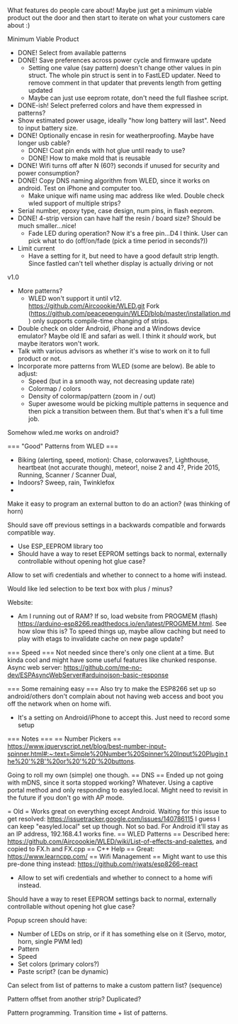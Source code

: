 What features do people care about! Maybe just get a minimum viable product out the door and then start to iterate on what your customers care about :)

Minimum Viable Product
  * DONE! Select from available patterns
  * DONE! Save preferences across power cycle and firmware update
     * Setting one value (say pattern) doesn't change other values in pin struct. The whole pin struct is sent in to FastLED updater. Need to remove comment in that updater
     that prevents length from getting updated
     * Maybe can just use eeprom rotate, don't need the full flashee script.
  * DONE-ish! Select preferred colors and have them expressed in patterns?
  * Show estimated power usage, ideally "how long battery will last". Need to input battery size.
  * DONE! Optionally encase in resin for weatherproofing. Maybe have longer usb cable?
    * DONE! Coat pin ends with hot glue until ready to use?
    * DONE! How to make mold that is reusable
  * DONE! Wifi turns off after N (60?) seconds if unused for security and power consumption?
  * DONE! Copy DNS naming algorithm from WLED, since it works on android. Test on iPhone and computer too.
    * Make unique wifi name using mac address like wled. Double check wled support of multiple strips?
  * Serial number, epoxy type, case design, num pins, in flash eeprom.
  * DONE! 4-strip version can have half the resin / board size? Should be much smaller...nice!
    * Fade LED during operation? Now it's a free pin...D4 I think. User can pick what to do (off/on/fade (pick a time period in seconds?))
  * Limit current
    * Have a setting for it, but need to have a good default strip length. Since fastled can't tell whether display is actually driving or not

v1.0
  * More patterns?
    * WLED won't support it until v12. https://github.com/Aircoookie/WLED.git Fork (https://github.com/peacepenguin/WLED/blob/master/installation.md) only supports compile-time changing of strips.
  * Double check on older Android, iPhone and a Windows device emulator? Maybe old IE and safari as well. I think it *should* work, but maybe iterators won't work.
  * Talk with various advisors as whether it's wise to work on it to full product or not.
  * Incorporate more patterns from WLED (some are below). Be able to adjust:
    * Speed (but in a smooth way, not decreasing update rate)
    * Colormap / colors
    * Density of colormap/pattern (zoom in / out)
    * Super awesome would be picking multiple patterns in sequence and then pick a transition between them. But that's when it's a full time job.

Somehow wled.me works on android?

=== "Good" Patterns from WLED ===
  * Biking (alerting, speed, motion): Chase, colorwaves?, Lighthouse, heartbeat (not accurate though), meteor!, noise 2 and 4?, Pride 2015, Running, Scanner / Scanner Dual,
  * Indoors? Sweep, rain, Twinklefox
  *


Make it easy to program an external button to do an action? (was thinking of horn)

Should save off previous settings in a backwards compatible and forwards compatible way.
  * Use ESP_EEPROM library too
  * Should have a way to reset EEPROM settings back to normal, externally
controllable without opening hot glue case?

Allow to set wifi credentials and whether to connect to a home wifi instead.

Would like led selection to be text box with plus / minus?


Website:
  * Am I running out of RAM? If so, load <static> website from PROGMEM (flash) https://arduino-esp8266.readthedocs.io/en/latest/PROGMEM.html. See how slow this is?  To speed things up, maybe allow caching but need to play with etags to invalidate cache on new page update?

=== Speed ===
Not needed since there's only one client at a time. But kinda cool and might have some useful features like chunked response. Async web server: https://github.com/me-no-dev/ESPAsyncWebServer#arduinojson-basic-response


=== Some remaining easy ===
Also try to make the ESP8266 set up so android/others don't complain about not having web access and boot you off the network when on home wifi.
  * It's a setting on Android/iPhone to accept this. Just need to record some setup


=== Notes ===
== Number Pickers ==
https://www.jqueryscript.net/blog/best-number-input-spinner.html#:~:text=Simple%20Number%20Spinner%20Input%20Plugin,the%20'%2B'%20or%20'%2D'%20buttons.

Going to roll my own (simple) one though.
== DNS ==
Ended up not going with mDNS, since it sorta stopped working? Whatever.
Using a captive portal method and only responding to easyled.local. Might need to revisit in the future if you don't go with AP mode.


= Old =
Works great on everything except Android. Waiting for this issue to get resolved: https://issuetracker.google.com/issues/140786115
I guess I can keep "easyled.local" set up though. Not so bad. For Android it'll stay as an IP address, 192.168.4.1 works fine.
== WLED Patterns ==
Described here: https://github.com/Aircoookie/WLED/wiki/List-of-effects-and-palettes, and copied to FX.h and FX.cpp
== C++ Help ==
Great: https://www.learncpp.com/
== Wifi Management ==
Might want to use this pre-done thing instead: https://github.com/rjwats/esp8266-react
  * Allow to set wifi credentials and whether to connect to a home wifi instead.

Should have a way to reset EEPROM settings back to normal, externally controllable without opening hot glue case?

Popup screen should have:
  * Number of LEDs on strip, or if it has something else on it (Servo, motor, horn, single PWM led)
  * Pattern
  * Speed
  * Set colors (primary colors?)
  * Paste script? (can be dynamic)

Can select from list of patterns to make a custom pattern list? (sequence)

Pattern offset from another strip? Duplicated?

Pattern programming. Transition time + list of patterns.
